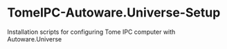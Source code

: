 # TomeIPC-Autoware.Universe-Setup
Installation scripts for configuring Tome IPC computer with Autoware.Universe
